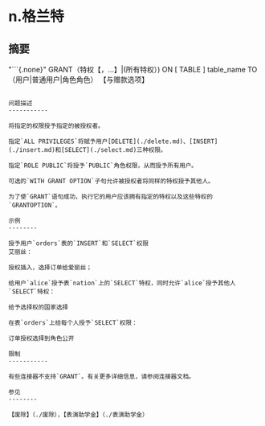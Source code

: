 n.格兰特
=====

摘要
--------

"```{.none}"
GRANT（特权【，...】|(所有特权）)
ON [ TABLE ] table_name TO （用户|普通用户|角色角色）
【与赠款选项】
```

问题描述
-----------

将指定的权限授予指定的被授权者。

指定`ALL PRIVILEGES`将赋予用户[DELETE](./delete.md)、[INSERT](./insert.md)和[SELECT](./select.md)三种权限。

指定`ROLE PUBLIC`将授予`PUBLIC`角色权限，从而授予所有用户。

可选的`WITH GRANT OPTION`子句允许被授权者将同样的特权授予其他人。

为了使`GRANT`语句成功，执行它的用户应该拥有指定的特权以及这些特权的`GRANTOPTION`。

示例
--------

授予用户`orders`表的`INSERT`和`SELECT`权限
艾丽丝：

授权插入，选择订单给爱丽丝；

给用户`alice`授予表`nation`上的`SELECT`特权，同时允许`alice`授予其他人`SELECT`特权：

给予选择权的国家选择

在表`orders`上给每个人授予`SELECT`权限：

订单授权选择到角色公开

限制
-----------

有些连接器不支持`GRANT`。有关更多详细信息，请参阅连接器文档。

参见
--------

【废除】（./废除），【表演助学金】（./表演助学金）
